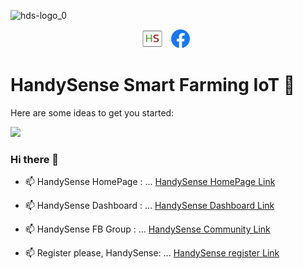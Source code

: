 ![hds-logo_0](https://user-images.githubusercontent.com/80938836/111749496-7605ef00-88c4-11eb-83ef-3570d2528be6.png)
<p align='center'>
<a href="https://handysense.io/"><img height="30" src="https://github.com/HandySense/HandySense/blob/main/hds-logo1.png"></a>&nbsp;&nbsp;
<a href="https://web.facebook.com/groups/handysense"><img height="30" src="https://github.com/HandySense/HandySense/blob/main/768px-Facebook_Logo_(2019).png?raw=true"></a>&nbsp;&nbsp;
<!--<a href="https://instagram.com/_waylonwalker"><img height="30" src="https://github.com/WaylonWalker/WaylonWalker/blob/main/icon/instagram.jpg?raw=true"></a>&nbsp;&nbsp;
<a href="https://www.buymeacoffee.com/bBdtMQO"><img height="30" src="https://github.com/WaylonWalker/WaylonWalker/blob/main/icon/by-me-a-coffee.png?raw=true"></a>
<a href="https://www.linkedin.com/in/waylonwalker/"><img height="30" src="https://github.com/WaylonWalker/WaylonWalker/blob/main/icon/linkedin.png?raw=true"></a> 
-->
</p>

# HandySense Smart Farming IoT 🌱
  Here are some ideas to get you started:
  
![](https://komarev.com/ghpvc/?username=your-github-HandySense&color=brightgreen) 

### Hi there 👋

- 📫 HandySense HomePage        : ...
[HandySense HomePage Link](https://handysense.io/)

- 📫 HandySense Dashboard       : ...
[HandySense Dashboard Link](https://dashboard.handysense.io/)

- 📫 HandySense FB Group        : ...
[HandySense Community Link](https://web.facebook.com/groups/handysense)

- 📫 Register please, HandySense: ...
[HandySense register Link](https://docs.google.com/forms/d/1WQEYFI6RJbnz1_Ot7-2FIOY-nuysHOLtpn-XV4B5TMs/viewform?edit_requested=true)


<!--
**HandySense/HandySense** is a ✨ _special_ ✨ repository because its `README.md` (this file) appears on your GitHub profile.

Here are some ideas to get you started:

- 🔭 I’m currently working on ...
- 🌱 I’m currently learning ...
- 👯 I’m looking to collaborate on ...
- 🤔 I’m looking for help with ...
- 💬 Ask me about ...
- 📫 How to reach me: ...
- 😄 Pronouns: ...
- ⚡ Fun fact: ...
-->
